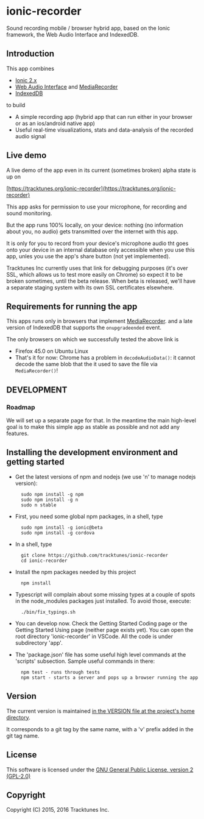 # ionic-recorder

Sound recording mobile / browser hybrid app, based on the Ionic framework,
the Web Audio Interface and IndexedDB.

## Introduction

This app combines
* [Ionic 2.x](http://ionicframework.com/docs/v2/)
* [Web Audio Interface](https://developer.mozilla.org/en-US/docs/Web/API/Web_Audio_API) and 
  [MediaRecorder](https://developer.mozilla.org/en-US/docs/Web/API/MediaRecorder_API)
* [IndexedDB](https://developer.mozilla.org/en-US/docs/Web/API/IndexedDB_API)

to build
* A simple recording app (hybrid app that can run either in your browser or 
  as an ios/android native app)
* Useful real-time visualizations, stats and data-analysis of the recorded 
  audio signal

## Live demo
A live demo of the app even in its current (sometimes broken) alpha state is up on 

[https://tracktunes.org/ionic-recorder](https://tracktunes.org/ionic-recorder)

This app asks for permission to use  your microphone, for recording and sound monitoring.

But the app runs 100% locally, on your device: nothing (no information about you, no audio) gets transmitted over the internet with this app. 

It is only for you to record from your device's microphone audio tht goes onto your device in an internal database only
accessible when you use this app, unles you use the app's share button (not yet implemented).

Tracktunes Inc currently uses that link for debugging purposes (it's over SSL, which allows us to test more easily on Chrome) so expect it to be broken sometimes, until the beta release.  When beta is released, we'll have a separate staging system with its own SSL certificates elsewhere.

## Requirements for running the app
This apps runs only in browsers that implement
[MediaRecorder](https://developer.mozilla.org/en-US/docs/Web/API/MediaRecorder_API).
and a late version of IndexedDB that supports the `onupgradeended` event.

The only browsers on which we successfully tested the above link is
* Firefox 45.0 on Ubuntu Linux
* That's it for now: Chrome has a problem in `decodeAudioData()`: it cannot
  decode the same blob that the it used to save the file via `MediaRecorder()`!

## DEVELOPMENT

### Roadmap
We will set up a separate page for that.  In the meantime the main high-level goal is 
to make this simple app as stable as possible and not add any features.

## Installing the development environment and getting started
* Get the latest versions of npm and nodejs (we use 'n' to manage nodejs version):

        sudo npm install -g npm
        sudo npm install -g n
        sudo n stable
* First, you need some global npm packages, in a shell, type
 
        sudo npm install -g ionic@beta
        sudo npm install -g cordova
* In a shell, type

        git clone https://github.com/tracktunes/ionic-recorder
        cd ionic-recorder
* Install the npm packages needed by this project

        npm install
* Typescript will complain about some missing types at a couple of spots in the node_modules packages just installed.  To avoid those, execute:

        ./bin/fix_typings.sh

* You can develop now.  Check the Getting Started Coding page or the Getting Started Using page (neither page exists yet). You can open the root directory 'ionic-recorder' in VSCode.  All the code is under subdirectory 'app'.

* The 'package.json' file has some useful high level commands at the 'scripts' subsection.  Sample useful commands in there:

        npm test - runs through tests
        npm start - starts a server and pops up a browser running the app

## Version
The current version is maintained [in the VERSION file at the project's home directory](https://github.com/tracktunes/ionic-recorder/blob/master/VERSION).

It corresponds to a git tag by the same name, with a 'v' prefix added in the git tag name.

## License

This software is licensed under the [GNU General Public License, version 2 (GPL-2.0)](https://opensource.org/licenses/GPL-2.0)

## Copyright

Copyright (C) 2015, 2016 Tracktunes Inc.
